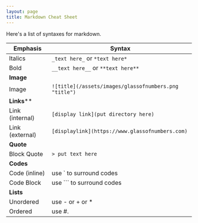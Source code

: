 ```yaml
---
layout: page
title: Markdown Cheat Sheet
---
```


Here's a list of syntaxes for markdown.

| Emphasis        | Syntax                                                |
| --------------- | ----------------------------------------------------- |
| Italics         | `_text here_` or `*text here*`                        |
| Bold            | `__text here__` or `**text here**`                    |
| **Image**       |                                                       |
| Image           | `![title](/assets/images/glassofnumbers.png "title")` |
| **Links****     |                                                       |
| Link (internal) | `[display link](put directory here)`                  |
| Link (external) | `[displaylink](https://www.glassofnumbers.com)`       |
| **Quote**       |                                                       |
| Block Quote     | `> put text here`                                     |
| **Codes**       |                                                       |
| Code (inline)   | use \`  to surround codes                             |
| Code Block      | use \`\`\` to surround codes                          |
| **Lists**       |                                                       |
| Unordered       | use - or + or *                                       |
| Ordered         | use #.                                                |